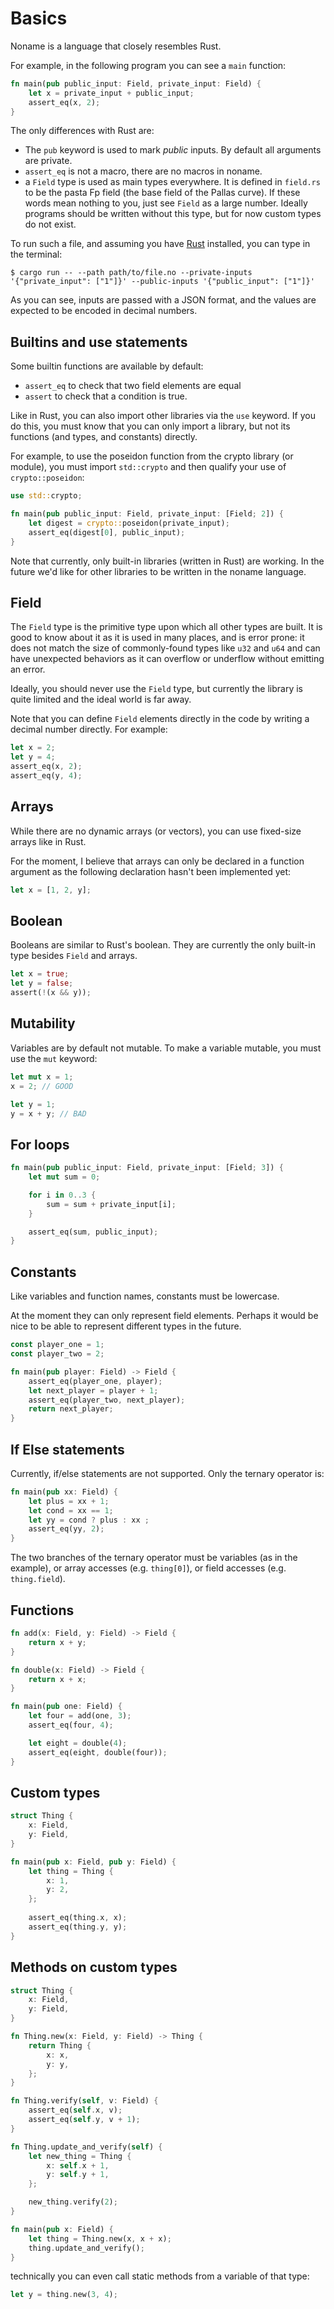 # Basics

Noname is a language that closely resembles Rust.

For example, in the following program you can see a `main` function:

```rust
fn main(pub public_input: Field, private_input: Field) {
    let x = private_input + public_input;
    assert_eq(x, 2);
}
```

The only differences with Rust are:

* The `pub` keyword is used to mark _public_ inputs. By default all arguments are private.
* `assert_eq` is not a macro, there are no macros in noname.
* a `Field` type is used as main types everywhere. It is defined in `field.rs` to be the pasta Fp field (the base field of the Pallas curve). If these words mean nothing to you, just see `Field` as a large number. Ideally programs should be written without this type, but for now custom types do not exist.

To run such a file, and assuming you have [Rust](https://rustup.rs/) installed, you can type in the terminal:

```
$ cargo run -- --path path/to/file.no --private-inputs '{"private_input": ["1"]}' --public-inputs '{"public_input": ["1"]}'
```

As you can see, inputs are passed with a JSON format, and the values are expected to be encoded in decimal numbers.

## Builtins and use statements

Some builtin functions are available by default:

* `assert_eq` to check that two field elements are equal
* `assert` to check that a condition is true.

Like in Rust, you can also import other libraries via the `use` keyword.
If you do this, you must know that you can only import a library, but not its functions (and types, and constants) directly.

For example, to use the poseidon function from the crypto library (or module), you must import `std::crypto` and then qualify your use of `crypto::poseidon`:

```rust
use std::crypto;

fn main(pub public_input: Field, private_input: [Field; 2]) {
    let digest = crypto::poseidon(private_input);
    assert_eq(digest[0], public_input);
}
```

Note that currently, only built-in libraries (written in Rust) are working. 
In the future we'd like for other libraries to be written in the noname language.

## Field

The `Field` type is the primitive type upon which all other types are built. 
It is good to know about it as it is used in many places, and is error prone: it does not match the size of commonly-found types like `u32` and `u64` and can have unexpected behaviors as it can overflow or underflow  without emitting an error.

Ideally, you should never use the `Field` type, but currently the library is quite limited and the ideal world is far away.

Note that you can define `Field` elements directly in the code by writing a decimal number directly. For example:

```rust
let x = 2;
let y = 4;
assert_eq(x, 2);
assert_eq(y, 4);
```

## Arrays

While there are no dynamic arrays (or vectors), you can use fixed-size arrays like in Rust.

For the moment, I believe that arrays can only be declared in a function argument as the following declaration hasn't been implemented yet:

```rust
let x = [1, 2, y];
```

## Boolean

Booleans are similar to Rust's boolean. They are currently the only built-in type besides `Field` and arrays.

```rust
let x = true;
let y = false;
assert(!(x && y));
```

## Mutability

Variables are by default not mutable. To make a variable mutable, you must use the `mut` keyword:

```rust
let mut x = 1;
x = 2; // GOOD

let y = 1;
y = x + y; // BAD
```

## For loops

```rust
fn main(pub public_input: Field, private_input: [Field; 3]) {
    let mut sum = 0;

    for i in 0..3 {
        sum = sum + private_input[i];
    }

    assert_eq(sum, public_input);
}
```

## Constants

Like variables and function names, constants must be lowercase.

At the moment they can only represent field elements. Perhaps it would be nice to be able to represent different types in the future.

```rust
const player_one = 1;
const player_two = 2;

fn main(pub player: Field) -> Field {
    assert_eq(player_one, player);
    let next_player = player + 1;
    assert_eq(player_two, next_player);
    return next_player;
}
```

## If Else statements

Currently, if/else statements are not supported. Only the ternary operator is:

```rust
fn main(pub xx: Field) {
    let plus = xx + 1;
    let cond = xx == 1;
    let yy = cond ? plus : xx ;
    assert_eq(yy, 2);
}
```

The two branches of the ternary operator must be variables (as in the example), or array accesses (e.g. `thing[0]`), or field accesses (e.g. `thing.field`).

## Functions

```rust
fn add(x: Field, y: Field) -> Field {
    return x + y;
}

fn double(x: Field) -> Field {
    return x + x;
}

fn main(pub one: Field) {
    let four = add(one, 3);
    assert_eq(four, 4);

    let eight = double(4);
    assert_eq(eight, double(four));
}
```

## Custom types

```rust
struct Thing {
    x: Field,
    y: Field,
}

fn main(pub x: Field, pub y: Field) {
    let thing = Thing {
        x: 1,
        y: 2,
    };
    
    assert_eq(thing.x, x);
    assert_eq(thing.y, y);
}
```

## Methods on custom types

```rust
struct Thing {
    x: Field,
    y: Field,
}

fn Thing.new(x: Field, y: Field) -> Thing {
    return Thing {
        x: x,
        y: y,
    };
}

fn Thing.verify(self, v: Field) {
    assert_eq(self.x, v);
    assert_eq(self.y, v + 1);
}

fn Thing.update_and_verify(self) {
    let new_thing = Thing {
        x: self.x + 1,
        y: self.y + 1,
    };

    new_thing.verify(2);
}

fn main(pub x: Field) {
    let thing = Thing.new(x, x + x);
    thing.update_and_verify();
}
```

technically you can even call static methods from a variable of that type:

```rust
let y = thing.new(3, 4);
```

```
